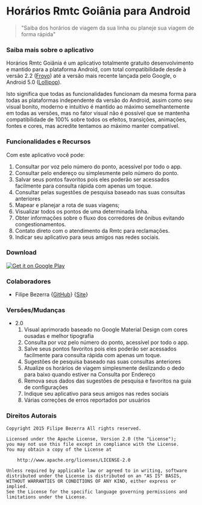 Horários Rmtc Goiânia para Android
===================

> "Saiba dos horários de viagem da sua linha ou planeje sua viagem de forma rápida"

### Saiba mais sobre o aplicativo

Horários Rmtc Goiânia é um aplicativo totalmente gratuito desenvolvimento e mantido para a plataforma Android, 
com total compatibilidade desde à versão 2.2 ([Froyo]) até a versão mais recente lançada pelo Google, o Android 5.0 
([Lollipop]). 

Isto significa que todas as funcionalidades funcionam da mesma forma para todas as plataformas
independente da versão do Android, assim como seu visual bonito, moderno e intuitivo é mantido ao máximo
semelhantemente em todas as versões, mas no fator visual não é possível que se mantenha compatibilidade de 100%
sobre todos os efeitos, transições, animações, fontes e cores, mas acredite tentamos ao máximo manter compatível.

### Funcionalidades e Recursos
Com este aplicativo você pode:

1. Consultar por voz pelo número do ponto, acessível por todo o app.
2. Consultar pelo endereço ou simplesmente pelo número do ponto.
3. Salvar seus pontos favoritos pois eles poderão ser acessados facilmente para consulta rápida com apenas um toque.
5. Consultar pelas sugestões de pesquisa baseado nas suas consultas anteriores
6. Mapear e planejar a rota de suas viagens;
7. Visualizar todos os pontos de uma determinada linha.
8. Obter informações sobre o fluxo dos corredores de ônibus evitando congestionamentos.
9. Contato direto com o atendimento da Rmtc para reclamações.
10. Indicar seu aplicativo para seus amigos nas redes sociais.

### Download
<a href="https://play.google.com/store/apps/details?id=mx.x10.filipebezerra.horariosrmtcgoiania">
  <img alt="Get it on Google Play"
       src="https://developer.android.com/images/brand/pt-br_generic_rgb_wo_60.png" />
</a>

### Colaboradores

* Filipe Bezerra {[GitHub](https://github.com/filipebezerra/)} {[Site](http://filipebezerra.github.io/)}

### Versões/Mudanças
* 2.0
    1. Visual aprimorado baseado no Google Material Design com cores ousadas e melhor tipografia
    2. Consulta por voz pelo número do ponto, acessível por todo o app.
    3. Salve seus pontos favoritos pois eles poderão ser acessados facilmente para consulta rápida com apenas um toque.
    4. Sugestões de pesquisa baseado nas suas consultas anteriores
    5. Atualize os horários de viagem simplesmente deslizando o dedo para baixo quando estiver na Consulta por Endereço
    6. Remova seus dados das sugestões de pesquisa e favoritos na guia de configurações
    7. Indique seu aplicativo para seus amigos nas redes sociais
    8. Várias correções de erros reportados por usuários

### Direitos Autorais
    Copyright 2015 Filipe Bezerra All rights reserved.

    Licensed under the Apache License, Version 2.0 (the "License");
    you may not use this file except in compliance with the License.
    You may obtain a copy of the License at

        http://www.apache.org/licenses/LICENSE-2.0

    Unless required by applicable law or agreed to in writing, software
    distributed under the License is distributed on an "AS IS" BASIS,
    WITHOUT WARRANTIES OR CONDITIONS OF ANY KIND, either express or implied.
    See the License for the specific language governing permissions and
    limitations under the License.

[froyo]:http://www.android.com/history/
[Lollipop]:http://www.android.com/versions/lollipop-5-0/